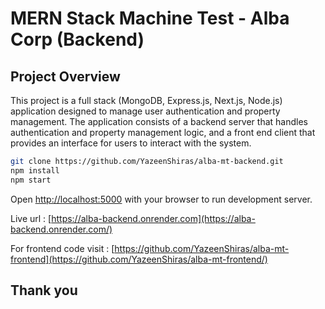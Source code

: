 # MERN Stack Machine Test - Alba Corp (Backend)

## Project Overview
This project is a full stack (MongoDB, Express.js, Next.js, Node.js) application designed to manage user authentication and property management. The application consists of a backend server that handles authentication and property management logic, and a front end client that provides an interface for users to interact with the system.


```bash
git clone https://github.com/YazeenShiras/alba-mt-backend.git
npm install
npm start
```

Open [http://localhost:5000](http://localhost:5000) with your browser to run development server.

Live url : [https://alba-backend.onrender.com](https://alba-backend.onrender.com/)

For frontend code visit : [https://github.com/YazeenShiras/alba-mt-frontend](https://github.com/YazeenShiras/alba-mt-frontend/)

## Thank you



